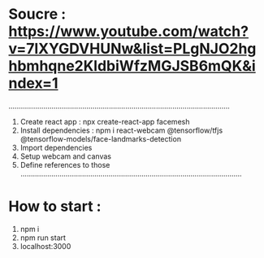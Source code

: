 # Soucre : https://www.youtube.com/watch?v=7lXYGDVHUNw&list=PLgNJO2hghbmhqne2KldbiWfzMGJSB6mQK&index=1

............................................................................................................

1. Create react app : npx create-react-app facemesh
2. Install dependencies : npm i react-webcam @tensorflow/tfjs @tensorflow-models/face-landmarks-detection
3. Import dependencies 
4. Setup webcam and canvas
5. Define references to those
............................................................................................................

# How to start : 
1. npm i
2. npm run start
3. localhost:3000 
